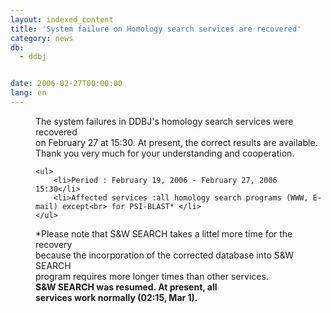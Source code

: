 ```yaml
---
layout: indexed_content
title: 'System failure on Homology search services are recovered'
category: news
db:
  - ddbj


date: 2006-02-27T00:00:00
lang: en
---
```


<html>
<dd>The system failures in DDBJ's homology search services were recovered<br> on February 27 at 15:30. At present, the correct results are available.
<dd>Thank you very much for your understanding and cooperation.
<dd>

    <ul>
        <li>Period : February 19, 2006 - February 27, 2006 15:30</li>
        <li>Affected services :all homology search programs (WWW, E-mail) except<br> for PSI-BLAST* </li>
    </ul>
<dd>*Please note that S&amp;W SEARCH takes a littel more time for the recovery<br> because the incorporation of the corrected database into S&amp;W SEARCH<br> program requires more longer times than other services.
<dd><b>S&amp;W SEARCH was resumed. At present, all<br> services work normally (02:15, Mar 1).</b></dd>
</dd>
</dd>
</dd>
</dd>
</html>
